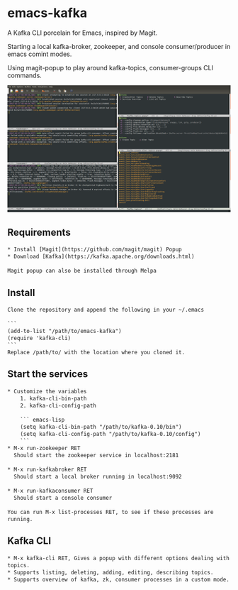 # emacs-kafka
A Kafka CLI porcelain for Emacs, inspired by Magit.

Starting a local kafka-broker, zookeeper, and console consumer/producer in emacs comint modes.

Using magit-popup to play around kafka-topics, consumer-groups CLI commands.

![Alt text](/images/all.png?raw=true "Screenshots")

## Requirements

	* Install [Magit](https://github.com/magit/magit) Popup
	* Download [Kafka](https://kafka.apache.org/downloads.html)

	Magit popup can also be installed through Melpa

## Install
	Clone the repository and append the following in your ~/.emacs

	```
	(add-to-list "/path/to/emacs-kafka")
	(require 'kafka-cli)
	```
	Replace /path/to/ with the location where you cloned it.

## Start the services
	* Customize the variables
		1. kafka-cli-bin-path
		2. kafka-cli-config-path

	    ``` emacs-lisp
		(setq kafka-cli-bin-path "/path/to/kafka-0.10/bin")
		(setq kafka-cli-config-path "/path/to/kafka-0.10/config")
		```
	* M-x run-zookeeper RET
	  Should start the zookeeper service in localhost:2181

	* M-x run-kafkabroker RET
	  Should start a local broker running in localhost:9092

	* M-x run-kafkaconsumer RET
	  Should start a console consumer

	You can run M-x list-processes RET, to see if these processes are running.

## Kafka CLI
	* M-x kafka-cli RET, Gives a popup with different options dealing with topics.
	* Supports listing, deleting, adding, editing, describing topics.
	* Supports overview of kafka, zk, consumer processes in a custom mode.

